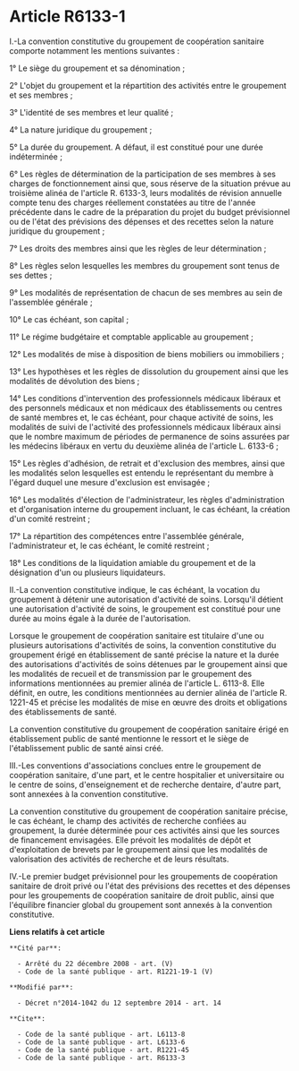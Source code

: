 # Article R6133-1

I.-La convention constitutive du groupement de coopération sanitaire comporte notamment les mentions suivantes : 

1° Le siège du groupement et sa dénomination ; 

2° L'objet du groupement et la répartition des activités entre le groupement et ses membres ; 

3° L'identité de ses membres et leur qualité ; 

4° La nature juridique du groupement ; 

5° La durée du groupement. A défaut, il est constitué pour une durée indéterminée ; 

6° Les règles de détermination de la participation de ses membres à ses charges de fonctionnement ainsi que, sous réserve de
la situation prévue au troisième alinéa de l'article R. 6133-3, leurs modalités de révision annuelle compte tenu des charges
réellement constatées au titre de l'année précédente dans le cadre de la préparation du projet du budget prévisionnel ou de
l'état des prévisions des dépenses et des recettes selon la nature juridique du groupement ; 

7° Les droits des membres ainsi que les règles de leur détermination ; 

8° Les règles selon lesquelles les membres du groupement sont tenus de ses dettes ; 

9° Les modalités de représentation de chacun de ses membres au sein de l'assemblée générale ; 

10° Le cas échéant, son capital ; 

11° Le régime budgétaire et comptable applicable au groupement ; 

12° Les modalités de mise à disposition de biens mobiliers ou immobiliers ; 

13° Les hypothèses et les règles de dissolution du groupement ainsi que les modalités de dévolution des biens ; 

14° Les conditions d'intervention des professionnels médicaux libéraux et des personnels médicaux et non médicaux des
établissements ou centres de santé membres et, le cas échéant, pour chaque activité de soins, les modalités de suivi de
l'activité des professionnels médicaux libéraux ainsi que le nombre maximum de périodes de permanence de soins assurées par
les médecins libéraux en vertu du deuxième alinéa de l'article L. 6133-6 ; 

15° Les règles d'adhésion, de retrait et d'exclusion des membres, ainsi que les modalités selon lesquelles est entendu le
représentant du membre à l'égard duquel une mesure d'exclusion est envisagée ; 

16° Les modalités d'élection de l'administrateur, les règles d'administration et d'organisation interne du groupement
incluant, le cas échéant, la création d'un comité restreint ; 

17° La répartition des compétences entre l'assemblée générale, l'administrateur et, le cas échéant, le comité restreint ; 

18° Les conditions de la liquidation amiable du groupement et de la désignation d'un ou plusieurs liquidateurs. 

II.-La convention constitutive indique, le cas échéant, la vocation du groupement à détenir une autorisation d'activité de
soins. Lorsqu'il détient une autorisation d'activité de soins, le groupement est constitué pour une durée au moins égale à la
durée de l'autorisation. 

Lorsque le groupement de coopération sanitaire est titulaire d'une ou plusieurs autorisations d'activités de soins, la
convention constitutive du groupement érigé en établissement de santé précise la nature et la durée des autorisations
d'activités de soins détenues par le groupement ainsi que les modalités de recueil et de transmission par le groupement des
informations mentionnées au premier alinéa de l'article L. 6113-8. Elle définit, en outre, les conditions mentionnées au
dernier alinéa de l'article R. 1221-45 et précise les modalités de mise en œuvre des droits et obligations des établissements
de santé. 

La convention constitutive du groupement de coopération sanitaire érigé en établissement public de santé mentionne le ressort
et le siège de l'établissement public de santé ainsi créé. 

III.-Les conventions d'associations conclues entre le groupement de coopération sanitaire, d'une part, et le centre
hospitalier et universitaire ou le centre de soins, d'enseignement et de recherche dentaire, d'autre part, sont annexées à la
convention constitutive. 

La convention constitutive du groupement de coopération sanitaire précise, le cas échéant, le champ des activités de
recherche confiées au groupement, la durée déterminée pour ces activités ainsi que les sources de financement envisagées.
Elle prévoit les modalités de dépôt et d'exploitation de brevets par le groupement ainsi que les modalités de valorisation
des activités de recherche et de leurs résultats. 

IV.-Le premier budget prévisionnel pour les groupements de coopération sanitaire de droit privé ou l'état des prévisions des
recettes et des dépenses pour les groupements de coopération sanitaire de droit public, ainsi que l'équilibre financier
global du groupement sont annexés à la convention constitutive.

**Liens relatifs à cet article**

	**Cité par**:

	  - Arrêté du 22 décembre 2008 - art. (V)
	  - Code de la santé publique - art. R1221-19-1 (V)

	**Modifié par**:

	  - Décret n°2014-1042 du 12 septembre 2014 - art. 14

	**Cite**:

	  - Code de la santé publique - art. L6113-8
	  - Code de la santé publique - art. L6133-6
	  - Code de la santé publique - art. R1221-45
	  - Code de la santé publique - art. R6133-3
